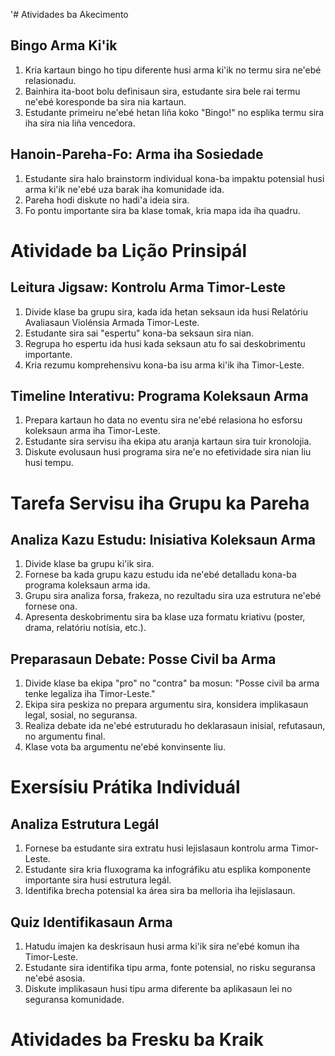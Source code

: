 '# Atividades ba Akecimento

## Bingo Arma Ki'ik

1. Kria kartaun bingo ho tipu diferente husi arma ki'ik no termu sira ne'ebé relasionadu.
2. Bainhira ita-boot bolu definisaun sira, estudante sira bele rai termu ne'ebé koresponde ba sira nia kartaun.
3. Estudante primeiru ne'ebé hetan liña koko "Bingo!" no esplika termu sira iha sira nia liña vencedora.

## Hanoin-Pareha-Fo: Arma iha Sosiedade

1. Estudante sira halo brainstorm individual kona-ba impaktu potensial husi arma ki'ik ne'ebé uza barak iha komunidade ida.
2. Pareha hodi diskute no hadi'a ideia sira.
3. Fo pontu importante sira ba klase tomak, kria mapa ida iha quadru.

# Atividade ba Lição Prinsipál

## Leitura Jigsaw: Kontrolu Arma Timor-Leste

1. Divide klase ba grupu sira, kada ida hetan seksaun ida husi Relatóriu Avaliasaun Violénsia Armada Timor-Leste.
2. Estudante sira sai "espertu" kona-ba seksaun sira nian.
3. Regrupa ho espertu ida husi kada seksaun atu fo sai deskobrimentu importante.
4. Kria rezumu komprehensivu kona-ba isu arma ki'ik iha Timor-Leste.

## Timeline Interativu: Programa Koleksaun Arma

1. Prepara kartaun ho data no eventu sira ne'ebé relasiona ho esforsu koleksaun arma iha Timor-Leste.
2. Estudante sira servisu iha ekipa atu aranja kartaun sira tuir kronolojia.
3. Diskute evolusaun husi programa sira ne'e no efetividade sira nian liu husi tempu.

# Tarefa Servisu iha Grupu ka Pareha 

## Analiza Kazu Estudu: Inisiativa Koleksaun Arma

1. Divide klase ba grupu ki'ik sira.
2. Fornese ba kada grupu kazu estudu ida ne'ebé detalladu kona-ba programa koleksaun arma ida.
3. Grupu sira analiza forsa, frakeza, no rezultadu sira uza estrutura ne'ebé fornese ona.
4. Apresenta deskobrimentu sira ba klase uza formatu kriativu (poster, drama, relatóriu notísia, etc.).

## Preparasaun Debate: Posse Civil ba Arma

1. Divide klase ba ekipa "pro" no "contra" ba mosun: "Posse civil ba arma tenke legaliza iha Timor-Leste."
2. Ekipa sira peskiza no prepara argumentu sira, konsidera implikasaun legal, sosial, no seguransa.
3. Realiza debate ida ne'ebé estruturadu ho deklarasaun inisial, refutasaun, no argumentu final.
4. Klase vota ba argumentu ne'ebé konvinsente liu.

# Exersísiu Prátika Individuál

## Analiza Estrutura Legál

1. Fornese ba estudante sira extratu husi lejislasaun kontrolu arma Timor-Leste.
2. Estudante sira kria fluxograma ka infográfiku atu esplika komponente importante sira husi estrutura legál.
3. Identifika brecha potensial ka área sira ba melloria iha lejislasaun.

## Quiz Identifikasaun Arma

1. Hatudu imajen ka deskrisaun husi arma ki'ik sira ne'ebé komun iha Timor-Leste.
2. Estudante sira identifika tipu arma, fonte potensial, no risku seguransa ne'ebé asosia.
3. Diskute implikasaun husi tipu arma diferente ba aplikasaun lei no seguransa komunidade.

# Atividades ba Fresku ba Kraik